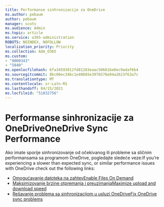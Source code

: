 ```yaml
---
title: Performanse sinhronizacije za OneDrive
ms.author: pebaum
author: pebaum
manager: scotv
ms.audience: Admin
ms.topic: article
ms.service: o365-administration
ROBOTS: NOINDEX, NOFOLLOW
localization_priority: Priority
ms.collection: Adm_O365
ms.custom:
- "9000343"
- "5840"
ms.openlocfilehash: 6fa34593012fd81283eaac50661be8ec9adaf6b4
ms.sourcegitcommit: 8bc60ec34bc1e40685e3976576e04a2623f63a7c
ms.translationtype: MT
ms.contentlocale: sr-Latn-RS
ms.lasthandoff: 04/15/2021
ms.locfileid: "51832756"
---
```

# <a name="onedrive-sync-performance"></a><span data-ttu-id="dde71-102">Performanse sinhronizacije za OneDrive</span><span class="sxs-lookup"><span data-stu-id="dde71-102">OneDrive Sync Performance</span></span>

<span data-ttu-id="dde71-103">Ako imate sporije sinhronizovanje od očekivanog ili probleme sa sličnim performansama sa programom OneDrive, pogledajte sledeće veze:</span><span class="sxs-lookup"><span data-stu-id="dde71-103">If you’re experiencing a slower than expected sync, or similar performance issues with OneDrive check out the following links:</span></span>

- [<span data-ttu-id="dde71-104">Omogućavanje datoteka na zahtev</span><span class="sxs-lookup"><span data-stu-id="dde71-104">Enable Files On Demand</span></span>](https://support.office.com/article/0e6860d3-d9f3-4971-b321-7092438fb38e)
- [<span data-ttu-id="dde71-105">Maksimizovanje brzine otpremanja i preuzimanja</span><span class="sxs-lookup"><span data-stu-id="dde71-105">Maximize upload and download speed</span></span>](https://support.microsoft.com/office/8eeadfb8-501f-406d-997b-98ab6ff67f43?ui=en-us&rs=en-us&ad=us)
- [<span data-ttu-id="dde71-106">Rešavanje problema sa sinhronizacijom u usluzi OneDrive</span><span class="sxs-lookup"><span data-stu-id="dde71-106">Fix OneDrive sync problems</span></span>](https://support.office.com/article/0899b115-05f7-45ec-95b2-e4cc8c4670b2)
